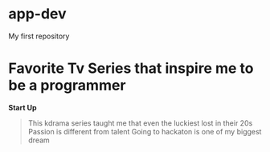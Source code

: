 # app-dev
My first repository

# Favorite Tv Series that inspire me to be a programmer
**Start Up**

> This kdrama series taught me that even the luckiest lost in their 20s
> Passion is different from talent
> Going to hackaton is one of my biggest dream
